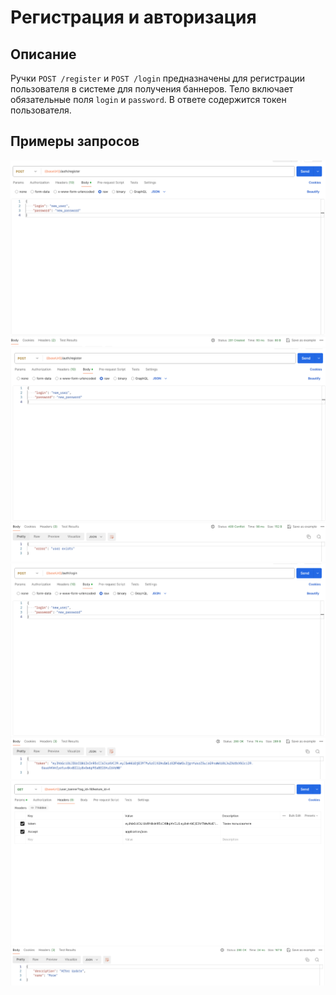 # Регистрация и авторизация

## Описание

Ручки `POST /register` и `POST /login` предназначены для регистрации пользователя в системе для получения баннеров.
Тело включает обязательные поля `login` и `password`. В ответе содержится токен пользователя.

## Примеры запросов
![1.png](1.png)
![2.png](2.png)
![3.png](3.png)
![4.png](4.png)